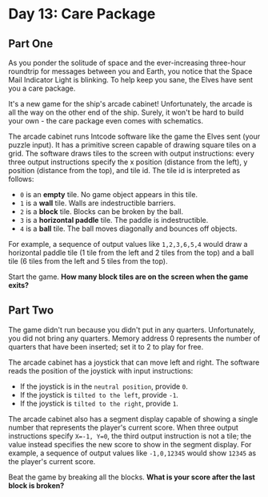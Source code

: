 # Day 13: Care Package

## Part One

As you ponder the solitude of space and the ever-increasing three-hour roundtrip for messages between you and Earth,
you notice that the Space Mail Indicator Light is blinking. To help keep you sane, the Elves have sent you a care package.

It's a new game for the ship's arcade cabinet! Unfortunately, the arcade is all the way on the other end of the ship.
Surely, it won't be hard to build your own - the care package even comes with schematics.

The arcade cabinet runs Intcode software like the game the Elves sent (your puzzle input).
It has a primitive screen capable of drawing square tiles on a grid.
The software draws tiles to the screen with output instructions: every three output instructions specify the x position
(distance from the left), y position (distance from the top), and tile id. The tile id is interpreted as follows:

- `0` is an **empty** tile. No game object appears in this tile.
- `1` is a **wall** tile. Walls are indestructible barriers.
- `2` is a **block** tile. Blocks can be broken by the ball.
- `3` is a **horizontal paddle** tile. The paddle is indestructible.
- `4` is a **ball** tile. The ball moves diagonally and bounces off objects.

For example, a sequence of output values like `1,2,3,6,5,4` would draw a horizontal paddle tile (1 tile from the left
and 2 tiles from the top) and a ball tile (6 tiles from the left and 5 tiles from the top).

Start the game. **How many block tiles are on the screen when the game exits?**

## Part Two

The game didn't run because you didn't put in any quarters. Unfortunately, you did not bring any quarters. Memory address 0 represents the number of quarters that have been inserted; set it to 2 to play for free.

The arcade cabinet has a joystick that can move left and right. The software reads the position of the joystick with input instructions:

- If the joystick is in the `neutral position`, provide `0`.
- If the joystick is `tilted to the left`, provide `-1`.
- If the joystick is `tilted to the right`, provide `1`.

The arcade cabinet also has a segment display capable of showing a single number that represents the player's current score. 
When three output instructions specify `X=-1, Y=0`, the third output instruction is not a tile; 
the value instead specifies the new score to show in the segment display. For example, a sequence of output values like
`-1,0,12345` would show `12345` as the player's current score.

Beat the game by breaking all the blocks. **What is your score after the last block is broken?**
